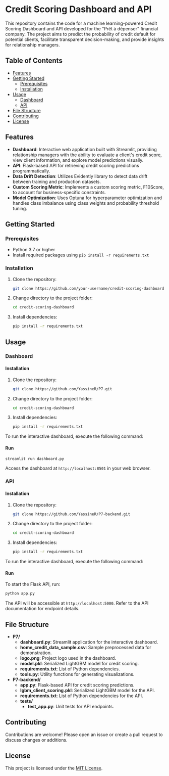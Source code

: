 # Credit Scoring Dashboard and API

This repository contains the code for a machine learning-powered Credit Scoring Dashboard and API developed for the "Prêt à dépenser" financial company. The project aims to predict the probability of credit default for potential clients, facilitate transparent decision-making, and provide insights for relationship managers.

## Table of Contents

- [Features](#features)
- [Getting Started](#getting-started)
  - [Prerequisites](#prerequisites)
  - [Installation](#installation)
- [Usage](#usage)
  - [Dashboard](#dashboard)
  - [API](#api)
- [File Structure](#file-structure)
- [Contributing](#contributing)
- [License](#license)

## Features

- **Dashboard**: Interactive web application built with Streamlit, providing relationship managers with the ability to evaluate a client's credit score, view client information, and explore model predictions visually.
- **API**: Flask-based API for retrieving credit scoring predictions programmatically.
- **Data Drift Detection**: Utilizes Evidently library to detect data drift between training and production datasets.
- **Custom Scoring Metric**: Implements a custom scoring metric, F10Score, to account for business-specific constraints.
- **Model Optimization**: Uses Optuna for hyperparameter optimization and handles class imbalance using class weights and probability threshold tuning.

## Getting Started

### Prerequisites

- Python 3.7 or higher
- Install required packages using `pip install -r requirements.txt`

### Installation

1. Clone the repository:

   ```bash
   git clone https://github.com/your-username/credit-scoring-dashboard.git
   ```

2. Change directory to the project folder:

   ```bash
   cd credit-scoring-dashboard
   ```

3. Install dependencies:

   ```bash
   pip install -r requirements.txt
   ```

## Usage

### Dashboard

#### Installation

1. Clone the repository:

   ```bash
   git clone https://github.com/YassineR/P7.git
   ```

2. Change directory to the project folder:

   ```bash
   cd credit-scoring-dashboard
   ```

3. Install dependencies:

   ```bash
   pip install -r requirements.txt
   ```
To run the interactive dashboard, execute the following command:

#### Run
```bash
streamlit run dashboard.py
```

Access the dashboard at `http://localhost:8501` in your web browser.

### API
#### Installation

1. Clone the repository:

   ```bash
   git clone https://github.com/YassineR/P7-backend.git
   ```

2. Change directory to the project folder:

   ```bash
   cd credit-scoring-dashboard
   ```

3. Install dependencies:

   ```bash
   pip install -r requirements.txt
   ```
To run the interactive dashboard, execute the following command:

#### Run
To start the Flask API, run:

```bash
python app.py
```

The API will be accessible at `http://localhost:5000`. Refer to the API documentation for endpoint details.

## File Structure

- **P7/**
  - **dashboard.py**: Streamlit application for the interactive dashboard.
  - **home_credit_data_sample.csv**: Sample preprocessed data for demonstration.
  - **logo.png**: Project logo used in the dashboard.
  - **model.pkl**: Serialized LightGBM model for credit scoring.
  - **requirements.txt**: List of Python dependencies.
  - **tools.py**: Utility functions for generating visualizations.
- **P7-backend/**
  - **app.py**: Flask-based API for credit scoring predictions.
  - **lgbm_client_scoring.pkl**: Serialized LightGBM model for the API.
  - **requirements.txt**: List of Python dependencies for the API.
  - **tests/**
    - **test_app.py**: Unit tests for API endpoints.

## Contributing

Contributions are welcome! Please open an issue or create a pull request to discuss changes or additions.

## License

This project is licensed under the [MIT License](LICENSE).
